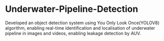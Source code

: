 # Underwater-Pipeline-Detection
Developed an object detection system using You Only Look Once(YOLOV8) algorithm, enabling real-time identification and localisation of underwater pipeline in images and videos, enabling leakage detection by AUV.
